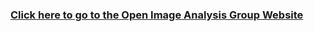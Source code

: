 ### [Click here to go to the Open Image Analysis Group Website](http://openimageanalysisgroup.github.io/)
